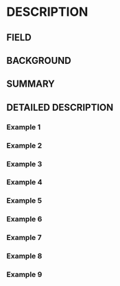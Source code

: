 # DESCRIPTION

## FIELD

## BACKGROUND

## SUMMARY

## DETAILED DESCRIPTION

### Example 1

### Example 2

### Example 3

### Example 4

### Example 5

### Example 6

### Example 7

### Example 8

### Example 9

